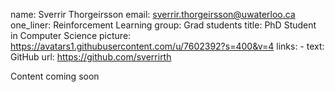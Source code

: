 name: Sverrir Thorgeirsson
email: sverrir.thorgeirsson@uwaterloo.ca
one_liner: Reinforcement Learning
group: Grad students
title: PhD Student in Computer Science
picture: https://avatars1.githubusercontent.com/u/7602392?s=400&v=4
links:
    - text: GitHub
      url: https://github.com/sverrirth

Content coming soon
